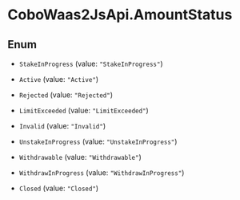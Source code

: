 # CoboWaas2JsApi.AmountStatus

## Enum


* `StakeInProgress` (value: `"StakeInProgress"`)

* `Active` (value: `"Active"`)

* `Rejected` (value: `"Rejected"`)

* `LimitExceeded` (value: `"LimitExceeded"`)

* `Invalid` (value: `"Invalid"`)

* `UnstakeInProgress` (value: `"UnstakeInProgress"`)

* `Withdrawable` (value: `"Withdrawable"`)

* `WithdrawInProgress` (value: `"WithdrawInProgress"`)

* `Closed` (value: `"Closed"`)


